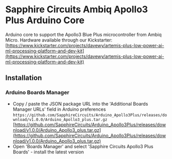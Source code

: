 # Sapphire Circuits Ambiq Apollo3 Plus Arduino Core

Arduino core to support the Apollo3 Blue Plus microcontroller from Ambiq Micro. Hardware available through our Kickstarter: [https://www.kickstarter.com/projects/davewy/artemis-plus-low-power-ai-ml-processing-platform-and-dev-kit](https://www.kickstarter.com/projects/davewy/artemis-plus-low-power-ai-ml-processing-platform-and-dev-kit)

## Installation
### **Arduino Boards Manager**
  - Copy / paste the JSON package URL into the 'Additional Boards Manager URLs' field in Arduino preferences
    ```https://github.com/SapphireCircuits/Arduino_Apollo3Plus/releases/download/v1.0.0/Arduino_Apollo3_plus.tar.gz```
    [https://github.com/SapphireCircuits/Arduino_Apollo3Plus/releases/download/v1.0.0/Arduino_Apollo3_plus.tar.gz](https://github.com/SapphireCircuits/Arduino_Apollo3Plus/releases/download/v1.0.0/Arduino_Apollo3_plus.tar.gz)
  - Open 'Boards Manager' and select 'Sapphire Circuits Apollo3 Plus Boards' - install the latest version
